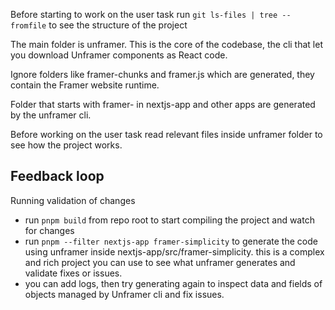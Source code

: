 Before starting to work on the user task run `git ls-files | tree --fromfile` to see the structure of the project

The main folder is unframer. This is the core of the codebase, the cli that let you download Unframer components as React code.

Ignore folders like framer-chunks and framer.js which are generated, they contain the Framer website runtime.

Folder that starts with framer- in nextjs-app and other apps are generated by the unframer cli.

Before working on the user task read relevant files inside unframer folder to see how the project works.

## Feedback loop

Running validation of changes

- run `pnpm build` from repo root to start compiling the project and watch for changes
- run `pnpm --filter nextjs-app framer-simplicity` to generate the code using unframer inside nextjs-app/src/framer-simplicity. this is a complex and rich project you can use to see what unframer generates and validate fixes or issues.
- you can add logs, then try generating again to inspect data and fields of objects managed by Unframer cli and fix issues.
